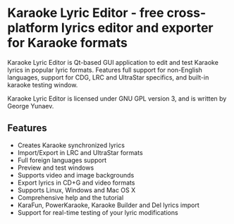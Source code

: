 # Karaoke Lyric Editor - free cross-platform lyrics editor and exporter for Karaoke formats

Karaoke Lyric Editor is Qt-based GUI application to edit and test Karaoke lyrics in popular lyric formats. Features full support for non-English languages, support for CDG, LRC and UltraStar specifics, and built-in karaoke testing window.

Karaoke Lyric Editor is licensed under GNU GPL version 3, and is written by George Yunaev.

## Features

- Creates Karaoke synchronized lyrics
- Import/Export in LRC and UltraStar formats
- Full foreign languages support
- Preview and test windows
- Supports video and image backgrounds
- Export lyrics in CD+G and video formats
- Supports Linux, Windows and Mac OS X
- Comprehensive help and the tutorial
- KaraFun, PowerKaraoke, Karaoke Builder and Del lyrics import
- Support for real-time testing of your lyric modifications
